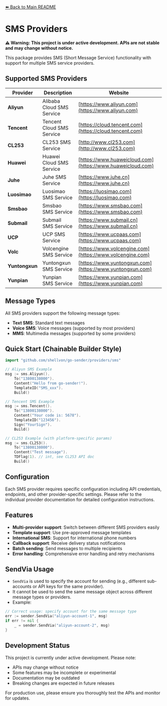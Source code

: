 [⬅️ Back to Main README](../../README.md)

# SMS Providers

**⚠️ Warning: This project is under active development. APIs are not stable and may change without notice.**

This package provides SMS (Short Message Service) functionality with support for multiple SMS service providers.

## Supported SMS Providers

| Provider       | Description               | Website                                                    |
| -------------- | ------------------------- | ---------------------------------------------------------- |
| **Aliyun**     | Alibaba Cloud SMS Service | [https://www.aliyun.com](https://www.aliyun.com)           |
| **Tencent**    | Tencent Cloud SMS Service | [https://cloud.tencent.com](https://cloud.tencent.com)     |
| **CL253**      | CL253 SMS Service         | [http://www.cl253.com](http://www.cl253.com)               |
| **Huawei**     | Huawei Cloud SMS Service  | [https://www.huaweicloud.com](https://www.huaweicloud.com) |
| **Juhe**       | Juhe SMS Service          | [https://www.juhe.cn](https://www.juhe.cn)                 |
| **Luosimao**   | Luosimao SMS Service      | [https://luosimao.com](https://luosimao.com)               |
| **Smsbao**     | Smsbao SMS Service        | [https://www.smsbao.com](https://www.smsbao.com)           |
| **Submail**    | Submail SMS Service       | [https://www.submail.cn](https://www.submail.cn)           |
| **UCP**        | UCP SMS Service           | [https://www.ucpaas.com](https://www.ucpaas.com)           |
| **Volc**       | Volcengine SMS Service    | [https://www.volcengine.com](https://www.volcengine.com)   |
| **Yuntongxun** | Yuntongxun SMS Service    | [https://www.yuntongxun.com](https://www.yuntongxun.com)   |
| **Yunpian**    | Yunpian SMS Service       | [https://www.yunpian.com](https://www.yunpian.com)         |

## Message Types

All SMS providers support the following message types:

- **Text SMS**: Standard text messages
- **Voice SMS**: Voice messages (supported by most providers)
- **MMS**: Multimedia messages (supported by some providers)

## Quick Start (Chainable Builder Style)

```go
import "github.com/shellvon/go-sender/providers/sms"

// Aliyun SMS Example
msg := sms.Aliyun().
    To("13800138000").
    Content("Hello from go-sender!").
    TemplateID("SMS_xxx").
    Build()

// Tencent SMS Example
msg := sms.Tencent().
    To("13800138000").
    Content("Your code is: 5678").
    TemplateID("123456").
    Sign("YourSign").
    Build()

// CL253 Example (with platform-specific params)
msg := sms.CL253().
    To("13800138000").
    Content("Test message").
    TDFlag(1). // int, see CL253 API doc
    Build()
```

## Configuration

Each SMS provider requires specific configuration including API credentials, endpoints, and other provider-specific settings. Please refer to the individual provider documentation for detailed configuration instructions.

## Features

- **Multi-provider support**: Switch between different SMS providers easily
- **Template support**: Use pre-approved message templates
- **International SMS**: Support for international phone numbers
- **Callback support**: Receive delivery status notifications
- **Batch sending**: Send messages to multiple recipients
- **Error handling**: Comprehensive error handling and retry mechanisms

## SendVia Usage

- `SendVia` is used to specify the account for sending (e.g., different sub-accounts or API keys for the same provider).
- It cannot be used to send the same message object across different message types or providers.
- Example:

```go
// Correct usage: specify account for the same message type
err := sender.SendVia("aliyun-account-1", msg)
if err != nil {
    _ = sender.SendVia("aliyun-account-2", msg)
}
```

## Development Status

This project is currently under active development. Please note:

- APIs may change without notice
- Some features may be incomplete or experimental
- Documentation may be outdated
- Breaking changes are expected in future releases

For production use, please ensure you thoroughly test the APIs and monitor for updates.
